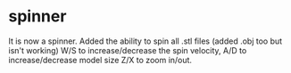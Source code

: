 # spinner
It is now a spinner. Added the ability to spin all .stl files (added .obj too but isn't working)
W/S to increase/decrease the spin velocity, A/D to increase/decrease model size
Z/X to zoom in/out.
